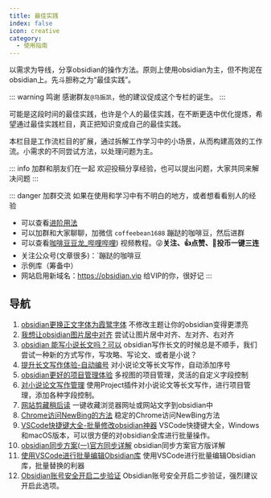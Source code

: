 ```yaml
---
title: 最佳实践
index: false
icon: creative
category:
  - 使用指南
---
```

以需求为导线，分享obsidian的操作方法。原则上使用obsidian为主，但不拘泥在obsidian上。先斗胆称之为“最佳实践”。


::: warning 鸣谢
感谢群友`@马振凯`，他的建议促成这个专栏的诞生。
:::

​可能是这段时间的最佳实践，也许是个人的最佳实践，在不断更迭中优化提炼，希望通过最佳实践栏目，真正把知识变成自己的最佳实践。

本栏目是工作流栏目的扩展，通过拆解工作学习中的小场景，从而构建高效的工作流。小需求的不同尝试方法，以处理问题为主。

::: info 加群和朋友们在一起
欢迎投稿分享经验，也可以提出问题，大家共同来解决问题
:::

::: danger 加群交流
如果在使用和学习中有不明白的地方，或者想看看别人的经验
- 可以查看[进阶用法](/zh/advanced)
- 可以加群和大家聊聊，加微信 `coffeebean1688` 蹦跶的咖啡豆，然后进群
- 可以查看[咖啡豆豆龙_哔哩哔哩](https://space.bilibili.com/618777356)) 视频教程。😜**关注、👍点赞、📀投币一键三连**
- 关注公众号(文章很多)：`蹦跶的咖啡豆
- 示例库（筹备中）
- 网站启用新域名：https://obsidian.vip 给VIP的你，很好记
:::

## 导航
1. [obsidian更换正文字体为霞鹭字体](/zh/best-practices/obsidian-font-LXGW.md) 不修改主题让你的obsidian变得更漂亮
2. [我想让obsidian图片居中对齐](/zh/best-practices/image-align.md) 尝试让图片居中对齐、左对齐、右对齐
3. [obsidian 能写小说长文吗？可以](/zh/best-practices/obsidian-Longform.md) obsidian写作长文的时候总是不顺手，我们尝试一种新的方式写作，写攻略、写论文、或者是小说？
4. [提升长文写作体验-自动编号](/zh/best-practices/obsidian-Number-Headings.md) 对小说论文等长文写作，自动添加序号
5. [obsidian更好的项目管理体验](/zh/best-practices/Obsidian-Plugins-Project.md) 多视图的项目管理，灵活的自定义字段控制
6. [对小说论文写作管理](/zh/best-practices/obsidian-project-longform.md) 使用Project插件对小说论文等长文写作，进行项目管理，添加各种字段控制。
7. [网站剪藏稍后读]() 一键收藏浏览器网址或网站文字到obsidian中
8. [Chrome访问NewBing的方法](/zh/best-practices/Chrome_New_Bing.md) 稳定的Chrome访问NewBing方法
9. [VSCode快捷键大全-批量修改obsidian神器](/zh/best-practices/VSCode-Shortcut-Keys.md) VSCode快捷键大全，Windows和macOS版本，可以很方便的对obsidian全库进行批量操作。
10. [obsidian同步方案(一)官方同步详解](/zh/best-practices/obsidian-synchronize-official.md) obsidian同步方案官方版详解
11. [使用VSCode进行批量编辑Obsidian库](/zh/best-practices/VSCode-Batch-Edit.md) 使用VSCode进行批量编辑Obsidian库，批量替换的利器
12. [Obsidian账号安全开启二步验证](/zh/best-practices/2FA-login.md) Obsidian账号安全开启二步验证，强烈建议开启此选项。


